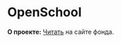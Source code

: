 # OpenSchool

**О проекте:**
[Читать](https://grandcore.org/#/ru/2.3-openschool/openschool) на сайте фонда.
